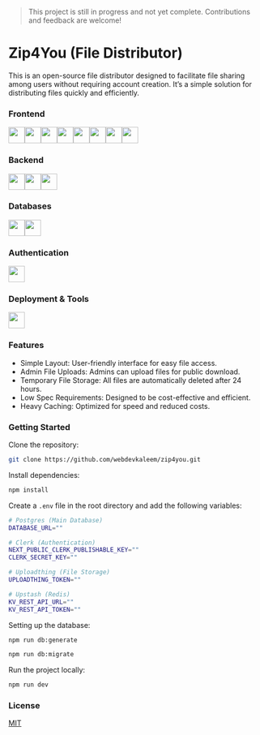 > This project is still in progress and not yet complete. Contributions and feedback are welcome!

# Zip4You (File Distributor)

This is an open-source file distributor designed to facilitate file sharing among users without requiring account creation. It’s a simple solution for distributing files quickly and efficiently.

### Frontend

<div style="display:flex;">
<!-- Main -->
<!-- Nextjs -->
<img style="height:2rem;" src="https://img.shields.io/static/v1?label=&message=Next JS&color=000000&logo=Next.js&logoColor=white&style=flat">
<!-- Typescript -->
<img style="height:2rem;" src="https://img.shields.io/static/v1?label=&message=Typescript&color=2F74C0&logo=Typescript&logoColor=white&style=flat">
<!-- tRPC -->
<img style="height:2rem;" src="https://img.shields.io/static/v1?label=&message=tRPC&color=3788C5&logo=TRPC&logoColor=white&style=flat">

<!-- Styling -->
<!-- Tailwind -->
<img style="height:2rem;" src="https://img.shields.io/static/v1?label=&message=Tailwind&color=38BDF8&logo=TailwindCSS&logoColor=white&style=flat">
<!-- Radix -->
<img style="height:2rem;" src="https://img.shields.io/static/v1?label=&message=Radix&color=000000&logo=Radixui&logoColor=white&style=flat">
<!-- Shadcn -->
<img style="height:2rem;" src="https://img.shields.io/static/v1?label=&message=Shadcn&color=000000&logo=Shadcnui&logoColor=white&style=flat">
<!-- Lucide -->
<img style="height:2rem;" src="https://img.shields.io/static/v1?label=&message=Lucide&color=F56A6A&logo=Lucide&logoColor=white&style=flat">

<!-- Other -->
<!-- Zod -->
<img style="height:2rem;" src="https://img.shields.io/static/v1?label=&message=Zod&color=274D82&logo=zod&logoColor=white&style=flat">
</div>


### Backend

<div style="display:flex;">
<!-- Main -->
<!-- Nextjs -->
<img style="height:2rem;" src="https://img.shields.io/static/v1?label=&message=Next JS&color=000000&logo=Next.js&logoColor=white&style=flat">
<!-- Drizzle -->
<img style="height:2rem;" src="https://img.shields.io/static/v1?label=&message=Drizzle&color=BFEF4D&logo=Drizzle&logoColor=white&style=flat">

<!-- Other -->
<!-- Zod -->
<img style="height:2rem;" src="https://img.shields.io/static/v1?label=&message=Zod&color=274D82&logo=zod&logoColor=white&style=flat">
</div>


### Databases

<div style="display:flex;">
<!-- Postgresql -->
<img style="height:2rem;" src="https://img.shields.io/static/v1?label=&message=Postgres SQL&color=31648C&logo=Postgresql&logoColor=white&style=flat">
<!-- Redis -->
<img style="height:2rem;" src="https://img.shields.io/static/v1?label=&message=Upstash Redis&color=00C389&logo=Upstash&logoColor=white&style=flat">
</div>

### Authentication

<div style="display:flex;">
<!-- Clerk -->
<img style="height:2rem;" src="https://img.shields.io/static/v1?label=&message=Clerk&color=6E4BFF&logo=Clerk&logoColor=white&style=flat">
</div>

### Deployment & Tools

<div style="display:flex;">
<!-- Vercel -->
<img style="height:2rem;" src="https://img.shields.io/static/v1?label=&message=Vercel&color=0F0F12&logo=vercel&logoColor=white&style=flat">
</div>

### Features

- Simple Layout: User-friendly interface for easy file access.
- Admin File Uploads: Admins can upload files for public download.
- Temporary File Storage: All files are automatically deleted after 24 hours.
- Low Spec Requirements: Designed to be cost-effective and efficient.
- Heavy Caching: Optimized for speed and reduced costs.

### Getting Started

Clone the repository:
```bash
git clone https://github.com/webdevkaleem/zip4you.git
```

Install dependencies:
```bash
npm install
```

Create a `.env` file in the root directory and add the following variables:
```bash
# Postgres (Main Database)
DATABASE_URL=""

# Clerk (Authentication)
NEXT_PUBLIC_CLERK_PUBLISHABLE_KEY=""
CLERK_SECRET_KEY=""

# Uploadthing (File Storage)
UPLOADTHING_TOKEN=""

# Upstash (Redis)
KV_REST_API_URL=""
KV_REST_API_TOKEN=""
```

Setting up the database:
```bash
npm run db:generate
```
```bash
npm run db:migrate
```

Run the project locally:
```bash
npm run dev
```


### License
[MIT](https://choosealicense.com/licenses/mit/)

